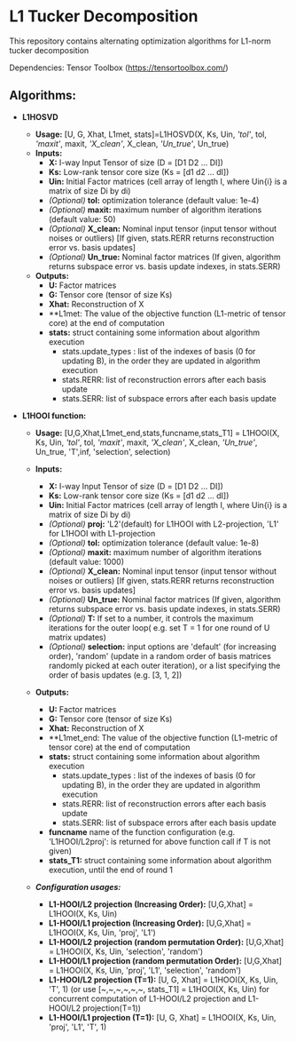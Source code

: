# L1 Tucker Decomposition
This repository contains alternating optimization algorithms for L1-norm tucker decomposition

Dependencies: Tensor Toolbox (https://tensortoolbox.com/)

## Algorithms:

- **L1HOSVD**
  - **Usage:** [U, G, Xhat, L1met, stats]=L1HOSVD(X, Ks, Uin, *'tol'*, tol, *'maxit'*, maxit, *'X_clean'*, X_clean, *'Un_true'*, Un_true)
  - **Inputs:**
    - **X:** I-way Input Tensor of size (D = [D1 D2 ... DI])
    - **Ks:** Low-rank tensor core size (Ks = [d1 d2 ... dI])
    - **Uin:** Initial Factor matrices (cell array of length I, where Uin{i} is a matrix of size Di by di)
    - *(Optional)* **tol:** optimization tolerance (default value: 1e-4)
    - *(Optional)* **maxit:** maximum number of algorithm iterations  (default value: 50)
    - *(Optional)* **X_clean:** Nominal input tensor (input tensor without noises or outliers) [If given, stats.RERR returns reconstruction error vs. basis updates]
    - *(Optional)* **Un_true:** Nominal factor matrices (If given, algorithm returns subspace error vs. basis update indexes, in stats.SERR)
  - **Outputs:**
    - **U:** Factor matrices
    - **G:** Tensor core    (tensor of size Ks)
    - **Xhat:** Reconstruction of X
    - **L1met: The value of the objective function (L1-metric of tensor core) at the end of computation
    - **stats:** struct containing some information about algorithm execution
      - stats.update_types : list of the indexes of basis (0 for updating B), in the order they are updated in algorithm execution
      - stats.RERR: list of reconstruction errors after each basis update
      - stats.SERR: list of subspace errors after each basis update

- **L1HOOI function:**
  - **Usage:** [U,G,Xhat,L1met_end,stats,funcname,stats_T1] = L1HOOI(X, Ks, Uin, *'tol'*, tol, *'maxit'*, maxit, *'X_clean'*, X_clean, *'Un_true'*, Un_true, 'T',inf, 'selection', selection)
  - **Inputs:**
    - **X:** I-way Input Tensor of size (D = [D1 D2 ... DI])
    - **Ks:** Low-rank tensor core size (Ks = [d1 d2 ... dI])
    - **Uin:** Initial Factor matrices (cell array of length I, where Uin{i} is a matrix of size Di by di)
    - *(Optional)* **proj:** 'L2'(default) for L1HOOI with L2-projection, 'L1' for L1HOOI with L1-projection
    - *(Optional)* **tol:** optimization tolerance (default value: 1e-8)
    - *(Optional)* **maxit:** maximum number of algorithm iterations  (default value: 1000)
    - *(Optional)* **X_clean:** Nominal input tensor (input tensor without noises or outliers) [If given, stats.RERR returns reconstruction error vs. basis updates]
    - *(Optional)* **Un_true:** Nominal factor matrices (If given, algorithm returns subspace error vs. basis update indexes, in stats.SERR)
    - *(Optional)* **T:** If set to a number, it controls the maximum iterations for the outer loop( e.g. set T = 1 for one round of U matrix updates)
    - *(Optional)* **selection:** input options are 'default' (for increasing order), 'random' (update in a random order of basis matrices randomly picked at each outer iteration), or a list specifying the order of basis updates (e.g. [3, 1, 2])
  - **Outputs:**
    - **U:** Factor matrices
    - **G:** Tensor core    (tensor of size Ks)
    - **Xhat:** Reconstruction of X
    - **L1met_end: The value of the objective function (L1-metric of tensor core) at the end of computation
    - **stats:** struct containing some information about algorithm execution
      - stats.update_types : list of the indexes of basis (0 for updating B), in the order they are updated in algorithm execution
      - stats.RERR: list of reconstruction errors after each basis update
      - stats.SERR: list of subspace errors after each basis update
    - **funcname** name of the function configuration (e.g. 'L1HOOI/L2proj': is returned for above function call if T is not given)
    - **stats_T1:** struct containing some information about algorithm execution, until the end of round 1
    
  - **_Configuration usages:_**
    - **L1-HOOI/L2 projection (Increasing Order):** [U,G,Xhat] = L1HOOI(X, Ks, Uin)
    - **L1-HOOI/L1 projection (Increasing Order):** [U,G,Xhat] = L1HOOI(X, Ks, Uin, 'proj', 'L1')
    - **L1-HOOI/L2 projection (random permutation Order):** [U,G,Xhat] = L1HOOI(X, Ks, Uin, 'selection', 'random')
    - **L1-HOOI/L1 projection (random permutation Order):** [U,G,Xhat] = L1HOOI(X, Ks, Uin, 'proj', 'L1', 'selection', 'random')
    - **L1-HOOI/L2 projection (T=1):** [U, G, Xhat] = L1HOOI(X, Ks, Uin, 'T', 1) (or use  [~,~,~,~,~,~, stats_T1] = L1HOOI(X, Ks, Uin) for concurrent computation of L1-HOOI/L2 projection and L1-HOOI/L2 projection(T=1))
    - **L1-HOOI/L1 projection (T=1):** [U, G, Xhat] = L1HOOI(X, Ks, Uin, 'proj', 'L1', 'T', 1)



